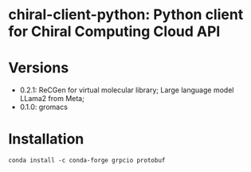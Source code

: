 # chiral-client-python: Python client for Chiral Computing Cloud API

# Versions
- 0.2.1: ReCGen for virtual molecular library; Large language model LLama2 from Meta; 
- 0.1.0: gromacs

# Installation
`conda install -c conda-forge grpcio protobuf`
